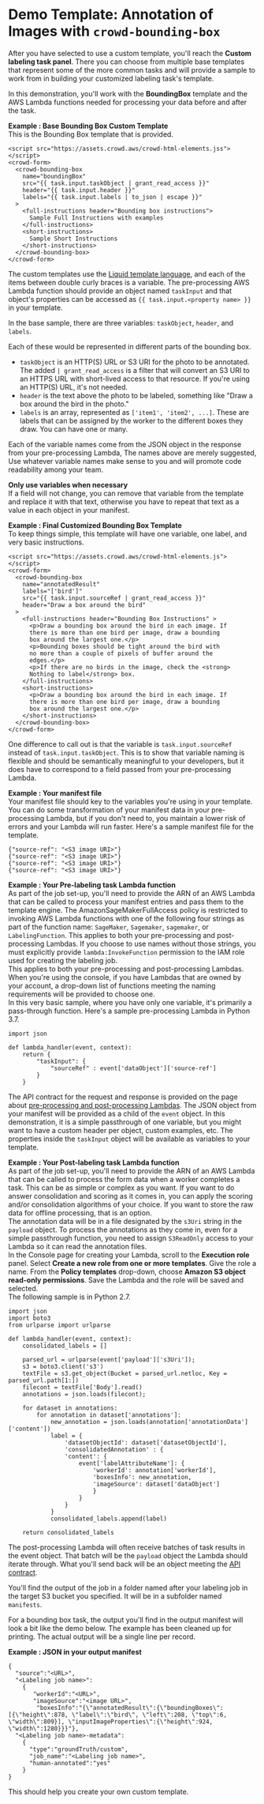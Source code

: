 # Demo Template: Annotation of Images with `crowd-bounding-box`<a name="sms-custom-templates-step2-demo1"></a>

After you have selected to use a custom template, you'll reach the **Custom labeling task panel**\. There you can choose from multiple base templates that represent some of the more common tasks and will provide a sample to work from in building your customized labeling task's template\.

In this demonstration, you'll work with the **BoundingBox** template and the AWS Lambda functions needed for processing your data before and after the task\.

**Example : Base Bounding Box Custom Template**  
This is the Bounding Box template that is provided\.  

```
<script src="https://assets.crowd.aws/crowd-html-elements.jss"></script>
<crowd-form>
  <crowd-bounding-box
    name="boundingBox"
    src="{{ task.input.taskObject | grant_read_access }}"
    header="{{ task.input.header }}"
    labels="{{ task.input.labels | to_json | escape }}"
  >
    <full-instructions header="Bounding box instructions">
      Sample Full Instructions with examples
    </full-instructions>
    <short-instructions>
      Sample Short Instructions
    </short-instructions>
  </crowd-bounding-box>
</crowd-form>
```

The custom templates use the [Liquid template language](https://shopify.github.io/liquid/), and each of the items between double curly braces is a variable\. The pre\-processing AWS Lambda function should provide an object named `taskInput` and that object's properties can be accessed as `{{ task.input.<property name> }}` in your template\.

In the base sample, there are three variables: `taskObject`, `header`, and `labels`\.

Each of these would be represented in different parts of the bounding box\.
+ `taskObject` is an HTTP\(S\) URL or S3 URI for the photo to be annotated\. The added `| grant_read_access` is a filter that will convert an S3 URI to an HTTPS URL with short\-lived access to that resource\. If you're using an HTTP\(S\) URL, it's not needed\.
+ `header` is the text above the photo to be labeled, something like "Draw a box around the bird in the photo\."
+ `labels` is an array, represented as `['item1', 'item2', ...]`\. These are labels that can be assigned by the worker to the different boxes they draw\. You can have one or many\.

Each of the variable names come from the JSON object in the response from your pre\-processing Lambda, The names above are merely suggested, Use whatever variable names make sense to you and will promote code readability among your team\.

**Only use variables when necessary**  
If a field will not change, you can remove that variable from the template and replace it with that text, otherwise you have to repeat that text as a value in each object in your manifest\.

**Example : Final Customized Bounding Box Template**  
To keep things simple, this template will have one variable, one label, and very basic instructions\.  

```
<script src="https://assets.crowd.aws/crowd-html-elements.js"></script>
<crowd-form>
  <crowd-bounding-box
    name="annotatedResult"
    labels="['bird']"
    src="{{ task.input.sourceRef | grant_read_access }}"
    header="Draw a box around the bird"
  >
    <full-instructions header="Bounding Box Instructions" >
      <p>Draw a bounding box around the bird in each image. If 
      there is more than one bird per image, draw a bounding 
      box around the largest one.</p>
      <p>Bounding boxes should be tight around the bird with 
      no more than a couple of pixels of buffer around the 
      edges.</p>
      <p>If there are no birds in the image, check the <strong>
      Nothing to label</strong> box.
    </full-instructions>
    <short-instructions>
      <p>Draw a bounding box around the bird in each image. If 
      there is more than one bird per image, draw a bounding 
      box around the largest one.</p>
    </short-instructions>
  </crowd-bounding-box>
</crowd-form>
```
One difference to call out is that the variable is `task.input.sourceRef` instead of `task.input.taskObject`\. This is to show that variable naming is flexible and should be semantically meaningful to your developers, but it does have to correspond to a field passed from your pre\-processing Lambda\.

**Example : Your manifest file**  
Your manifest file should key to the variables you're using in your template\. You can do some transformation of your manifest data in your pre\-processing Lambda, but if you don't need to, you maintain a lower risk of errors and your Lambda will run faster\. Here's a sample manifest file for the template\.  

```
{"source-ref": "<S3 image URI>"}
{"source-ref": "<S3 image URI>"}
{"source-ref": "<S3 image URI>"}
{"source-ref": "<S3 image URI>"}
```

**Example : Your Pre\-labeling task Lambda function**  
As part of the job set\-up, you'll need to provide the ARN of an AWS Lambda that can be called to process your manifest entries and pass them to the template engine\. The AmazonSageMakerFullAccess policy is restricted to invoking AWS Lambda functions with one of the following four strings as part of the function name: `SageMaker`, `Sagemaker`, `sagemaker`, or `LabelingFunction`\. This applies to both your pre\-processing and post\-processing Lambdas\. If you choose to use names without those strings, you must explicitly provide `lambda:InvokeFunction` permission to the IAM role used for creating the labeling job\.   
This applies to both your pre\-processing and post\-processing Lambdas\.  
When you're using the console, if you have Lambdas that are owned by your account, a drop\-down list of functions meeting the naming requirements will be provided to choose one\.  
In this very basic sample, where you have only one variable, it's primarily a pass\-through function\. Here's a sample pre\-processing Lambda in Python 3\.7\.  

```
import json

def lambda_handler(event, context):
    return {
        "taskInput": {
            "sourceRef" : event['dataObject']['source-ref']
        }
    }
```
The API contract for the request and response is provided on the page about [pre\-processing and post\-processing Lambdas](sms-custom-templates-step3.md)\. The JSON object from your manifest will be provided as a child of the `event` object\. In this demonstration, it is a simple passthrough of one variable, but you might want to have a custom header per object, custom examples, etc\. The properties inside the `taskInput` object will be available as variables to your template\.

**Example : Your Post\-labeling task Lambda function**  
As part of the job set\-up, you'll need to provide the ARN of an AWS Lambda that can be called to process the form data when a worker completes a task\. This can be as simple or complex as you want\. If you want to do answer consolidation and scoring as it comes in, you can apply the scoring and/or consolidation algorithms of your choice\. If you want to store the raw data for offline processing, that is an option\.  
The annotation data will be in a file designated by the `s3Uri` string in the `payload` object\. To process the annotations as they come in, even for a simple passthrough function, you need to assign `S3ReadOnly` access to your Lambda so it can read the annotation files\.  
In the Console page for creating your Lambda, scroll to the **Execution role** panel\. Select **Create a new role from one or more templates**\. Give the role a name\. From the **Policy templates** drop\-down, choose **Amazon S3 object read\-only permissions**\. Save the Lambda and the role will be saved and selected\.  
The following sample is in Python 2\.7\.  

```
import json
import boto3
from urlparse import urlparse

def lambda_handler(event, context):
    consolidated_labels = []

    parsed_url = urlparse(event['payload']['s3Uri']);
    s3 = boto3.client('s3')
    textFile = s3.get_object(Bucket = parsed_url.netloc, Key = parsed_url.path[1:])
    filecont = textFile['Body'].read()
    annotations = json.loads(filecont);
    
    for dataset in annotations:
        for annotation in dataset['annotations']:
            new_annotation = json.loads(annotation['annotationData']['content'])
            label = {
                'datasetObjectId': dataset['datasetObjectId'],
                'consolidatedAnnotation' : {
                'content': {
                    event['labelAttributeName']: {
                        'workerId': annotation['workerId'],
                        'boxesInfo': new_annotation,
                        'imageSource': dataset['dataObject']
                        }
                    }
                }
            }
            consolidated_labels.append(label)
    
    return consolidated_labels
```

The post\-processing Lambda will often receive batches of task results in the event object\. That batch will be the `payload` object the Lambda should iterate through\. What you'll send back will be an object meeting the [API contract](sms-custom-templates-step3.md)\.

You'll find the output of the job in a folder named after your labeling job in the target S3 bucket you specified\. It will be in a subfolder named `manifests`\.

For a bounding box task, the output you'll find in the output manifest will look a bit like the demo below\. The example has been cleaned up for printing\. The actual output will be a single line per record\.

**Example : JSON in your output manifest**  

```
{
  "source":"<URL>",
  "<Labeling job name>":
    {
       "workerId":"<URL>",
       "imageSource":"<image URL>",
        "boxesInfo":"{\"annotatedResult\":{\"boundingBoxes\":[{\"height\":878, \"label\":\"bird\", \"left\":208, \"top\":6, \"width\":809}], \"inputImageProperties\":{\"height\":924, \"width\":1280}}}"},
  "<Labeling job name>-metadata":
    {
      "type":"groundTruth/custom",
      "job_name":"<Labeling job name>",
      "human-annotated":"yes"
    }
}
```
This should help you create your own custom template\.